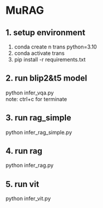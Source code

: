# MuRAG
## 1. setup environment
1. conda create n trans python=3.10
2. conda activate trans
3. pip install -r requirements.txt
## 2. run blip2&t5 model
python infer_vqa.py
<br/>note: ctrl+c for terminate
## 3. run rag_simple
python infer_rag_simple.py

## 4. run rag
python infer_rag.py

## 5. run vit
python infer_vit.py
